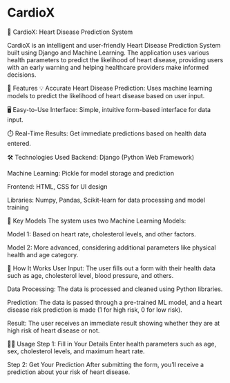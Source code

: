 # CardioX
💓 CardioX: Heart Disease Prediction System

CardioX is an intelligent and user-friendly Heart Disease Prediction System built using Django and Machine Learning. The application uses various health parameters to predict the likelihood of heart disease, providing users with an early warning and helping healthcare providers make informed decisions.

🚀 Features
💡 Accurate Heart Disease Prediction: Uses machine learning models to predict the likelihood of heart disease based on user input.

🖥️ Easy-to-Use Interface: Simple, intuitive form-based interface for data input.

⏱️ Real-Time Results: Get immediate predictions based on health data entered.

🛠️ Technologies Used
Backend: Django (Python Web Framework)

Machine Learning: Pickle for model storage and prediction

Frontend: HTML, CSS for UI design

Libraries: Numpy, Pandas, Scikit-learn for data processing and model training

🔑 Key Models
The system uses two Machine Learning Models:

Model 1: Based on heart rate, cholesterol levels, and other factors.

Model 2: More advanced, considering additional parameters like physical health and age category.

🧠 How It Works
User Input: The user fills out a form with their health data such as age, cholesterol level, blood pressure, and others.

Data Processing: The data is processed and cleaned using Python libraries.

Prediction: The data is passed through a pre-trained ML model, and a heart disease risk prediction is made (1 for high risk, 0 for low risk).

Result: The user receives an immediate result showing whether they are at high risk of heart disease or not.

🧑‍💻 Usage
Step 1: Fill in Your Details
Enter health parameters such as age, sex, cholesterol levels, and maximum heart rate.

Step 2: Get Your Prediction
After submitting the form, you’ll receive a prediction about your risk of heart disease.


